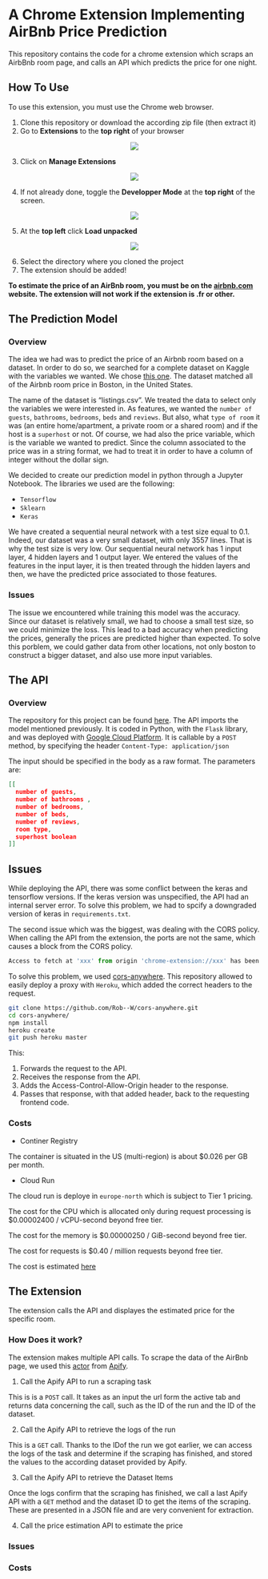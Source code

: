 # A Chrome Extension Implementing AirBnb Price Prediction

This repository contains the code for a chrome extension which scraps an AirbBnb room page, and calls an API which predicts the price for one night. 

## How To Use
To use this extension, you must use the Chrome web browser. 
1. Clone this repository or download the according zip file (then extract it)
2. Go to **Extensions** to the **top right** of your browser

<p align="center">
  <img  src="https://user-images.githubusercontent.com/60437222/144094476-1bf67ce5-ee7b-4f0b-b29f-b0e8693051fa.png">
</p>

3. Click on **Manage Extensions**

<p align="center">
  <img  src="https://user-images.githubusercontent.com/60437222/144094896-f87b27b1-7a07-44dc-a349-f5bc99bc2e7a.png">
</p>

4. If not already done, toggle the **Developper Mode** at the **top right** of the screen.

<p align="center">
  <img  src="https://user-images.githubusercontent.com/60437222/144077044-cff07051-284d-4d59-8bd7-eea073c4ba1d.png">
</p>

5. At the **top left** click **Load unpacked**

<p align="center">
  <img  src="https://user-images.githubusercontent.com/60437222/144077906-c48f1aee-3290-446f-8985-f9510b64d43d.png">
</p>


6. Select the directory where you cloned the project
7. The extension should be added!

**To estimate the price of an AirBnb room, you must be on the [airbnb.com](https://airbnb.com) website. The extension will not work if the extension is .fr or other.**

## The Prediction Model
### Overview

The idea we had was to predict the price of an Airbnb room based on a dataset. In order to do so, we searched for a complete dataset on Kaggle with the variables we wanted. We chose [this one](https://www.kaggle.com/airbnb/boston?select=listings.csv). The dataset matched all of the Airbnb room price in Boston, in the United States. 

The name of the dataset is “listings.csv”. We treated the data to select only the variables we were interested in. As features, we wanted the `number of guests`, `bathrooms`, `bedrooms`, `beds` and `reviews`. But also, what `type of room` it was (an entire home/apartment, a private room or a shared room) and if the host is a `superhost` or not. Of course, we had also the price variable, which is the variable we wanted to predict. Since the column associated to the price was in a string format, we had to treat it in order to have a column of integer without the dollar sign. 

We decided to create our prediction model in python through a Jupyter Notebook. The libraries we used are the following: 
  -	`Tensorflow`
  -	`Sklearn` 
  -	`Keras`

We have created a sequential neural network with a test size equal to 0.1. Indeed, our dataset was a very small dataset, with only 3557 lines. That is why the test size is very low. Our sequential neural network has 1 input layer, 4 hidden layers and 1 output layer. We entered the values of the features in the input layer, it is then treated through the hidden layers and then, we have the predicted price associated to those features. 


### Issues
The issue we encountered while training this model was the accuracy. Since our dataset is relatively small, we had to choose a small test size, so we could minimize the loss. This lead to a bad accuracy when predicting the prices, generally the prices are predicted higher than expected. To solve this porblem, we could gather data from other locations, not only boston to construct a bigger dataset, and also use more input variables. 

## The API


### Overview
The repository for this project can be found [here](https://github.com/laurendudu/airbnb-api-gcloud). The API imports the model mentioned previously. It is coded in Python, with the `Flask` library, and was deployed with [Google Cloud Platform](https://cloud.google.com/). It is callable by a `POST` method, by specifying the header `Content-Type: application/json`

The input should be specified in the body as a raw format. The parameters are:
```JSON
[[
  number of guests, 
  number of bathrooms , 
  number of bedrooms, 
  number of beds, 
  number of reviews, 
  room type, 
  superhost boolean
]]
```

## Issues 
While deploying the API, there was some conflict between the keras and tensorflow versions. If the keras version was unspecified, the API had an internal server error. To solve this problem, we had to spcify a downgraded version of keras in `requirements.txt`.

The second issue which was the biggest, was dealing with the CORS policy. When calling the API from the extension, the ports are not the same, which causes a block from the CORS policy. 

```js
Access to fetch at 'xxx' from origin 'chrome-extension://xxx' has been blocked by CORS policy: Response to preflight request doesn't pass access control check: No 'Access-Control-Allow-Origin' header is present on the requested resource. If an opaque response serves your needs, set the request's mode to 'no-cors' to fetch the resource with CORS disabled.
```

To solve this problem, we used [cors-anywhere](https://github.com/Rob--W/cors-anywhere). This repository allowed to easily deploy a proxy with `Heroku`, which added the correct headers to the request. 

```bash
git clone https://github.com/Rob--W/cors-anywhere.git
cd cors-anywhere/
npm install
heroku create
git push heroku master
```

This:
1. Forwards the request to the API.
2. Receives the response from the API.
3. Adds the Access-Control-Allow-Origin header to the response.
4. Passes that response, with that added header, back to the requesting frontend code.

### Costs
- Continer Registry

The container is situated in the US (multi-region) is about $0.026 per GB per month. 

- Cloud Run

The cloud run is deploye in `europe-north` which is subject to Tier 1 pricing. 

The cost for the CPU which is allocated only during request processing is $0.00002400 / vCPU-second beyond free tier. 

The cost for the memory is $0.00000250 / GiB-second beyond free tier. 

The cost for requests is $0.40 / million requests beyond free tier. 

The cost is estimated [here](https://cloud.google.com/products/calculator/#id=ac02c40b-a2bf-4240-8a64-7bcbd5409b57)


## The Extension
The extension calls the API and displayes the estimated price for the specific room. 

### How Does it work?
The extension makes multiple API calls. To scrape the data of the AirBnb page, we used this [actor](https://apify.com/dtrungtin/airbnb-scraper) from [Apify](https://apify.com/).

1. Call the Apify API to run a scraping task 

This is is a `POST` call. It takes as an input the url form the active tab and returns data concerning the call, such as the ID of the run and the ID of the dataset. 

2. Call the Apify API to retrieve the logs of the run

This is a `GET` call. Thanks to the IDof the run we got earlier, we can access the logs of the task and determine if the scraping has finished, and stored the values to the according dataset provided by Apify. 

3. Call the Apify API to retrieve the Dataset Items

Once the logs confirm that the scraping has finished, we call a last Apify API with a `GET` method and the dataset ID to get the items of the scraping. These are presented in a JSON file and are very convenient for extraction.

4. Call the price estimation API to estimate the price


### Issues
### Costs

